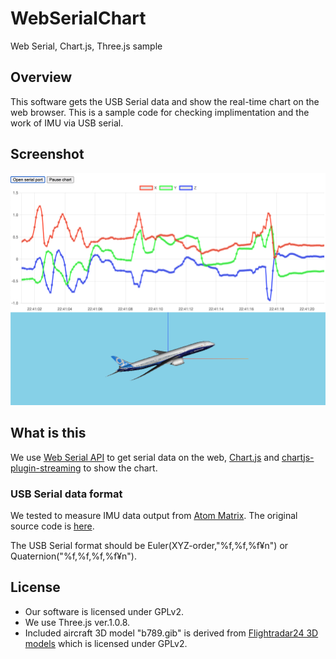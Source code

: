 # WebSerialChart
Web Serial, Chart.js, Three.js sample
## Overview
This software gets the USB Serial data and show the real-time chart on the web browser.
This is a sample code for checking implimentation and the work of IMU via USB serial.

## Screenshot
![screenshot](images/WebSerialChart.png)

## What is this
We use [Web Serial API](https://wicg.github.io/serial/) to get serial data on the web, [Chart.js](https://www.chartjs.org/) and [chartjs-plugin-streaming](https://nagix.github.io/chartjs-plugin-streaming/) to show the chart.

### USB Serial data format
We tested to measure IMU data output from [Atom Matrix](https://docs.m5stack.com/#/en/core/atom_matrix). The original source code is [here](https://github.com/m5stack/M5Atom/edit/master/examples/Basics/MPU6886/MPU6886.ino).

The USB Serial format should be Euler(XYZ-order,"%f,%f,%f¥n") or Quaternion("%f,%f,%f,%f¥n").

## License
* Our software is licensed under GPLv2.
* We use Three.js ver.1.0.8.
* Included aircraft 3D model "b789.gib" is derived from [Flightradar24 3D models](https://github.com/Flightradar24/fr24-3d-models) which is licensed under GPLv2.
